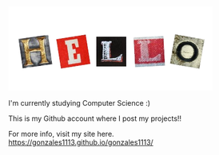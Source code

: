 [![](https://github.com/gonzales1113/gonzales1113/blob/main/header-greeting.png?raw=true)](https://github.com/gonzales1113)

I'm currently studying Computer Science :)

This is my Github account where I post my projects!!

For more info, visit my site here.
https://gonzales1113.github.io/gonzales1113/
